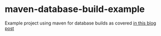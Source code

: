 # maven-database-build-example
Example project using maven for database builds as covered [in this blog post](https://github.com/amelja/blog-posts/blob/master/Building_databases_with_aven.md)